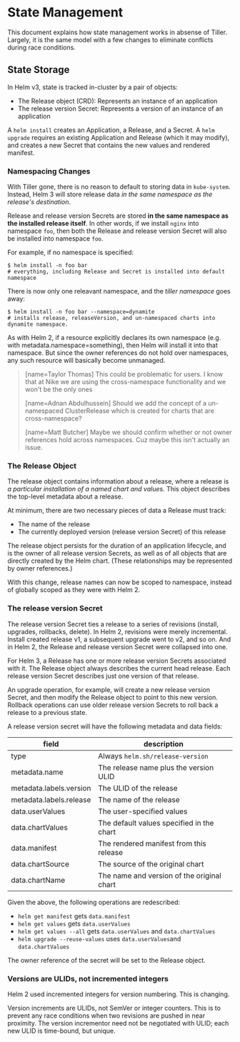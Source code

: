 # State Management

This document explains how state management works in absense of Tiller. Largely,
it is the same model with a few changes to eliminate conflicts during race conditions.

## State Storage

In Helm v3, state is tracked in-cluster by a pair of objects:

- The Release object (CRD): Represents an instance of an application
- The release version Secret: Represents a version of an instance of an application

A `helm install` creates an Application,
a Release, and a Secret. A `helm upgrade` requires an existing Application and
Release (which it may modify), and creates a new Secret that contains the new
values and rendered manifest.

### Namespacing Changes

With Tiller gone, there is no reason to default to storing data in
`kube-system`. Instead, Helm 3 will store release data _in the same namespace
as the release's destination_.

Release and release version Secrets are stored **in the same namespace as the
installed release itself**. In other words, if we install `nginx` into
namespace `foo`, then both the Release and release version Secret will also be
installed into namespace `foo`.

For example, if no namespace is specified:

```console
$ helm install -n foo bar
# everything, including Release and Secret is installed into default namespace
```

There is now only one releavant namespace, and the _tiller namespace_ goes away:

```console
$ helm install -n foo bar --namespace=dynamite
# installs release, releaseVersion, and un-namespaced charts into dynamite namespace.
```

As with Helm 2, if a resource explicitly declares its own namespace (e.g. with
metadata.namespace=something), then Helm will install it into that namespace.
But since the owner references do not hold over namespaces, any such resource
will basically become unmanaged.
> [name=Taylor Thomas]
> This could be problematic for users. I know that at Nike we are using the cross-namespace functionality and we won't be the only ones
> 
> [name=Adnan Abdulhussein]
> Should we add the concept of a un-namespaced ClusterRelease which is created for charts that are cross-namespace?
> 
> [name=Matt Butcher]
> Maybe we should confirm whether or not owner references hold across namespaces. Cuz maybe this isn't actually an issue.

### The Release Object

The release object contains information about a release, where a release is _a
particular installation of a named chart and values._ This object describes the
top-level metadata about a release.

At minimum, there are two necessary pieces of data a Release must track:

- The name of the release
- The currently deployed version (release version Secret) of this release

The release object persists for the duration of an application lifecycle, and is
the owner of all release version Secrets, as well as of all objects that are
directly created by the Helm chart. (These relationships may be represented by owner references.)

With this change, release names can now be scoped to namespace, instead of
globally scoped as they were with Helm 2.

### The release version Secret

The release version Secret ties a release to a series of revisions (install,
upgrades, rollbacks, delete). In Helm 2, revisions were merely incremental. Install
created release v1, a subsequent upgrade went to v2, and so on. And in Helm 2, 
the Release and release version Secret were collapsed into one.

For Helm 3, a Release has one or more release version Secrets associated with it.
The Release object always describes the current head release. Each release version
Secret describes just one version of that release.

An upgrade operation, for example, will create a new release version Secret, and
then modify the Release object to point to this new version. Rollback operations
can use older release version Secrets to roll back a release to a previous state.

A release version secret will have the following metadata and data fields:

| field | description |
| -------- | -------- |
| type | Always `helm.sh/release-version` |
| metadata.name | The release name plus the version ULID |
| metadata.labels.version | The ULID of the release |
| metadata.labels.release | The name of the release |
| data.userValues| The user-specified values |
| data.chartValues | The default values specified in the chart |
| data.manifest | The rendered manifest from this release |
| data.chartSource | The source of the original chart |
| data.chartName | The name and version of the original chart |

Given the above, the following operations are redescribed:

- `helm get manifest` gets `data.manifest`
- `helm get values` gets `data.userValues`
- `helm get values --all` gets `data.userValues` and `data.chartValues`
- `helm upgrade --reuse-values` uses `data.userValues`and `data.chartValues`

The owner reference of the secret will be set to the Release object.

### Versions are ULIDs, not incremented integers
Helm 2 used incremented integers for version numbering. This is changing.

Version increments are ULIDs, not SemVer or integer counters. This is to
prevent any race conditions when two revisions are pushed in near proximity.
The version incrementor need not be negotiated with ULID; each new ULID is
time-bound, but unique.


